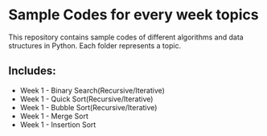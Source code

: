 # Sample Codes for every week topics

This repository contains sample codes of different algorithms and data structures in Python. Each folder represents a topic.

## Includes:
* Week 1 - Binary Search(Recursive/Iterative)
* Week 1 - Quick Sort(Recursive/Iterative)
* Week 1 - Bubble Sort(Recursive/Iterative)
* Week 1 - Merge Sort
* Week 1 - Insertion Sort